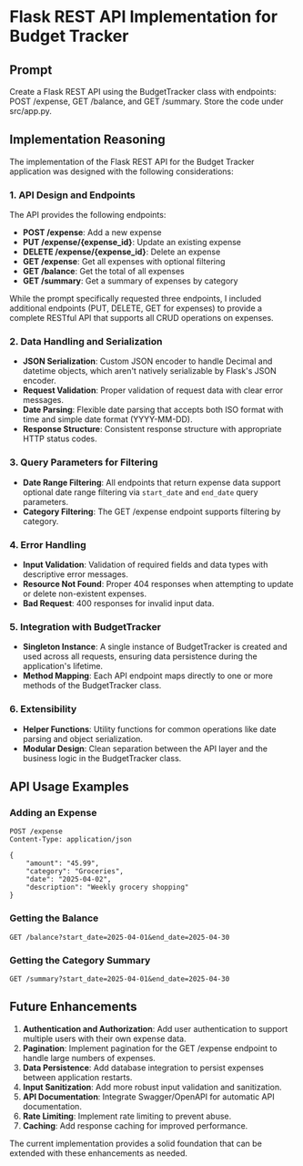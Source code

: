 # Flask REST API Implementation for Budget Tracker

## Prompt

Create a Flask REST API using the BudgetTracker class with endpoints: POST /expense, GET /balance, and GET /summary. Store the code under src/app.py.

## Implementation Reasoning

The implementation of the Flask REST API for the Budget Tracker application was designed with the following considerations:

### 1. API Design and Endpoints

The API provides the following endpoints:

- **POST /expense**: Add a new expense
- **PUT /expense/{expense_id}**: Update an existing expense
- **DELETE /expense/{expense_id}**: Delete an expense
- **GET /expense**: Get all expenses with optional filtering
- **GET /balance**: Get the total of all expenses
- **GET /summary**: Get a summary of expenses by category

While the prompt specifically requested three endpoints, I included additional endpoints (PUT, DELETE, GET for expenses) to provide a complete RESTful API that supports all CRUD operations on expenses.

### 2. Data Handling and Serialization

- **JSON Serialization**: Custom JSON encoder to handle Decimal and datetime objects, which aren't natively serializable by Flask's JSON encoder.
- **Request Validation**: Proper validation of request data with clear error messages.
- **Date Parsing**: Flexible date parsing that accepts both ISO format with time and simple date format (YYYY-MM-DD).
- **Response Structure**: Consistent response structure with appropriate HTTP status codes.

### 3. Query Parameters for Filtering

- **Date Range Filtering**: All endpoints that return expense data support optional date range filtering via `start_date` and `end_date` query parameters.
- **Category Filtering**: The GET /expense endpoint supports filtering by category.

### 4. Error Handling

- **Input Validation**: Validation of required fields and data types with descriptive error messages.
- **Resource Not Found**: Proper 404 responses when attempting to update or delete non-existent expenses.
- **Bad Request**: 400 responses for invalid input data.

### 5. Integration with BudgetTracker

- **Singleton Instance**: A single instance of BudgetTracker is created and used across all requests, ensuring data persistence during the application's lifetime.
- **Method Mapping**: Each API endpoint maps directly to one or more methods of the BudgetTracker class.

### 6. Extensibility

- **Helper Functions**: Utility functions for common operations like date parsing and object serialization.
- **Modular Design**: Clean separation between the API layer and the business logic in the BudgetTracker class.

## API Usage Examples

### Adding an Expense

```
POST /expense
Content-Type: application/json

{
    "amount": "45.99",
    "category": "Groceries",
    "date": "2025-04-02",
    "description": "Weekly grocery shopping"
}
```

### Getting the Balance

```
GET /balance?start_date=2025-04-01&end_date=2025-04-30
```

### Getting the Category Summary

```
GET /summary?start_date=2025-04-01&end_date=2025-04-30
```

## Future Enhancements

1. **Authentication and Authorization**: Add user authentication to support multiple users with their own expense data.
2. **Pagination**: Implement pagination for the GET /expense endpoint to handle large numbers of expenses.
3. **Data Persistence**: Add database integration to persist expenses between application restarts.
4. **Input Sanitization**: Add more robust input validation and sanitization.
5. **API Documentation**: Integrate Swagger/OpenAPI for automatic API documentation.
6. **Rate Limiting**: Implement rate limiting to prevent abuse.
7. **Caching**: Add response caching for improved performance.

The current implementation provides a solid foundation that can be extended with these enhancements as needed.

